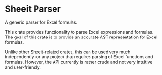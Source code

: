 # Sheeit Parser
A generic parser for Excel formulas.



This crate provides functionality to parse Excel expressions and formulas.
The goal of this crate is to provide an accurate AST representation for Excel formulas.

Unlike other Sheeit-related crates, this can be used very much independently for any project
that requires parsing of Excel functions and formulas. However, the API currently is rather crude
and not very intuitive and user-friendly.